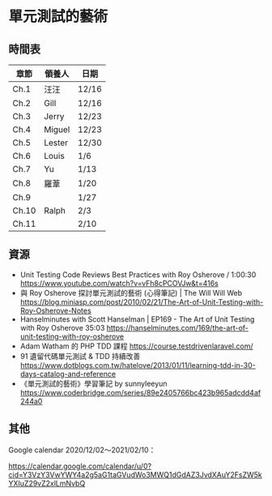 # 單元測試的藝術

## 時間表

| 章節 | 領養人 | 日期 |
| -------- | -------- | -------- |
| Ch.1 | 汪汪 | 12/16 |
| Ch.2 | Gill | 12/16 |
| Ch.3 | Jerry | 12/23 |
| Ch.4 | Miguel | 12/23 |
| Ch.5 | Lester | 12/30 |
| Ch.6 | Louis | 1/6 | 
| Ch.7 | Yu | 1/13|
| Ch.8 | 羅葦    | 1/20 |
| Ch.9 | | 1/27 |
| Ch.10 | Ralph | 2/3 |
| Ch.11 |  | 2/10 |

## 資源

- Unit Testing Code Reviews Best Practices with Roy Osherove / 1:00:30
  https://www.youtube.com/watch?v=vFh8cPCOVJw&t=416s
- 與 Roy Osherove 探討單元測試的藝術 (心得筆記) | The Will Will Web
  https://blog.miniasp.com/post/2010/02/21/The-Art-of-Unit-Testing-with-Roy-Osherove-Notes
- Hanselminutes with Scott Hanselman | EP169 - The Art of Unit Testing with Roy Osherove 35:03
  https://hanselminutes.com/169/the-art-of-unit-testing-with-roy-osherove
- Adam Watham 的 PHP TDD 課程
   https://course.testdrivenlaravel.com/
- 91 遺留代碼單元測試 & TDD 持續改善
   https://www.dotblogs.com.tw/hatelove/2013/01/11/learning-tdd-in-30-days-catalog-and-reference
- 《單元測試的藝術》學習筆記 by sunnyleeyun
   https://www.coderbridge.com/series/89e2405766bc423b965adcdd4af244a0
   
## 其他

Google calendar 2020/12/02～2021/02/10：

https://calendar.google.com/calendar/u/0?cid=Y3VzY3VwYWY4a2g5aG1taGVudWo3MWQ1dGdAZ3JvdXAuY2FsZW5kYXIuZ29vZ2xlLmNvbQ
